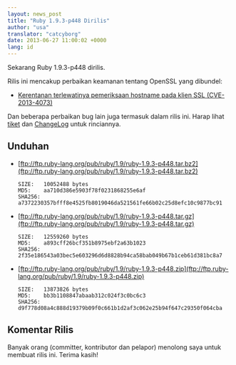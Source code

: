 ```yaml
---
layout: news_post
title: "Ruby 1.9.3-p448 Dirilis"
author: "usa"
translator: "catcyborg"
date: 2013-06-27 11:00:02 +0000
lang: id
---
```


Sekarang Ruby 1.9.3-p448 dirilis.

Rilis ini mencakup perbaikan keamanan tentang OpenSSL yang dibundel:

 * [Kerentanan terlewatinya pemeriksaan hostname pada klien SSL
   (CVE-2013-4073)](/id/news/2013/06/27/hostname-check-bypassing-vulnerability-in-openssl-client-cve-2013-4073/)

Dan beberapa perbaikan bug lain juga termasuk dalam rilis ini.
Harap lihat [tiket](https://bugs.ruby-lang.org/projects/ruby-193/issues?set_filter=1&amp;status_id=5)
dan [ChangeLog](http://svn.ruby-lang.org/repos/ruby/tags/v1_9_3_448/ChangeLog) untuk rinciannya.

## Unduhan

* [ftp://ftp.ruby-lang.org/pub/ruby/1.9/ruby-1.9.3-p448.tar.bz2](ftp://ftp.ruby-lang.org/pub/ruby/1.9/ruby-1.9.3-p448.tar.bz2)

      SIZE:   10052488 bytes
      MD5:    aa710d386e5903f78f0231868255e6af
      SHA256: a7372230357bfff8e4525fb8019046da521561fe66b02c25d8efc10c9877bc91

* [ftp://ftp.ruby-lang.org/pub/ruby/1.9/ruby-1.9.3-p448.tar.gz](ftp://ftp.ruby-lang.org/pub/ruby/1.9/ruby-1.9.3-p448.tar.gz)

      SIZE:   12559260 bytes
      MD5:    a893cff26bcf351b8975ebf2a63b1023
      SHA256: 2f35e186543a03bec5e603296d6d8828b94ca58bab049b67b1ceb61d381bc8a7

* [ftp://ftp.ruby-lang.org/pub/ruby/1.9/ruby-1.9.3-p448.zip](ftp://ftp.ruby-lang.org/pub/ruby/1.9/ruby-1.9.3-p448.zip)

      SIZE:   13873826 bytes
      MD5:    bb3b1108847abaab312c024f3c0bc6c3
      SHA256: d9f778d08a4c888d19379b09f0c661b1d2af3c062e25b94f647c29350f064cba

## Komentar Rilis

Banyak orang (committer, kontributor dan pelapor) menolong saya untuk membuat rilis ini.
Terima kasih!

